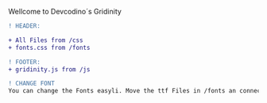 Wellcome to Devcodino´s Gridinity

```diff
! HEADER:

+ All Files from /css
+ fonts.css from /fonts

! FOOTER:
+ gridinity.js from /js

! CHANGE FONT
You can change the Fonts easyli. Move the ttf Files in /fonts an connect them in /fonts/fonts.css

```
